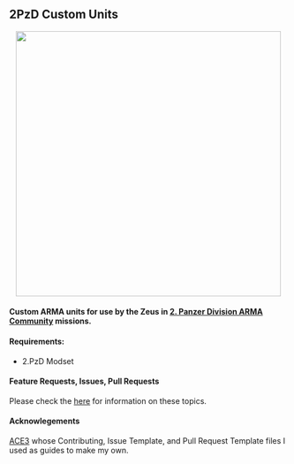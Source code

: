 ## 2PzD Custom Units

<p align="center">
    <img src="https://c2.staticflickr.com/6/5524/30201576222_3b9546362d_o.png" width="480">
</p>

#### Custom ARMA units for use by the Zeus in [2. Panzer Division ARMA Community](https://2pzd.net/) missions.

#### Requirements:
* 2.PzD Modset

#### Feature Requests, Issues, Pull Requests
Please check the [here](https://github.com/Drofseh/2PzD_Custom_Units/blob/master/.github/CONTRIBUTING.md) for information on these topics.

#### Acknowlegements
[ACE3](https://github.com/acemod/ACE3) whose Contributing, Issue Template, and Pull Request Template files I used as guides to make my own.